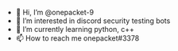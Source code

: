 - 👋 Hi, I’m @onepacket-9
- 👀 I’m interested in discord security testing bots
- 🌱 I’m currently learning python, c++
- 📫 How to reach me onepacket#3378
